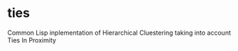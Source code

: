 # ties
Common Lisp inplementation of Hierarchical Cluestering taking into account Ties In Proximity
